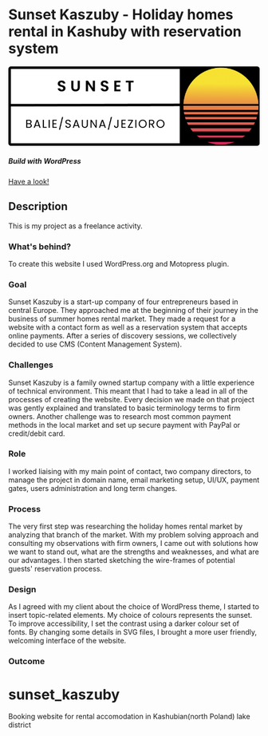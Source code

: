 # Sunset Kaszuby - Holiday homes rental in Kashuby with reservation system


![Sunset Kaszuby - accomodation in Kashuby.](sunset_logo.png)
##### Build with WordPress

[Have a look! ](https://sunsetkaszuby.pl/)


## Description

This is my project as a freelance activity. 

### What's behind?

To create this website I used WordPress.org and Motopress plugin. 


### Goal

Sunset Kaszuby is a start-up company of four entrepreneurs based in central Europe. They approached me at the beginning of their journey in the business of summer homes rental market. They made a request for a website with a  contact form as well as a reservation system that accepts online payments. After a series of discovery sessions, we collectively decided to use CMS (Content Management System).

### Challenges

Sunset Kaszuby is a family owned startup company with a little experience of technical environment. This meant that I had to take a lead in all of the processes of creating the website. Every decision we made on that project was gently explained and translated to basic terminology terms to firm owners. Another challenge was to research most common payment methods in the local market and set up secure payment with PayPal or credit/debit card.

### Role

I worked liaising with my main point of contact, two company directors, to manage the project in domain name, email marketing setup, UI/UX, payment gates, users administration and long term changes.

### Process

The very first step was researching the holiday homes rental market by analyzing that branch of the market. With my problem solving approach and consulting my observations with firm owners, I came out with solutions how we want to stand out, what are the strengths and weaknesses, and what are our advantages. I then started sketching the wire-frames of potential guests' reservation process.

### Design

As I agreed with my client about the choice of WordPress theme, I started to insert topic-related elements. My choice of colours represents the sunset. To improve accessibility, I set the contrast using a darker colour set of fonts. By changing some details in SVG files, I brought a more user friendly, welcoming interface of the website. 

### Outcome






# sunset_kaszuby
Booking website for rental accomodation in Kashubian(north Poland) lake district
